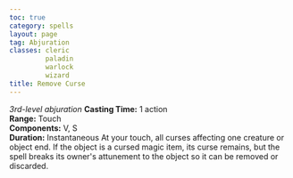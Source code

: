 ```yaml
---
toc: true
category: spells
layout: page
tag: Abjuration
classes: cleric
         paladin
         warlock
         wizard
title: Remove Curse 
---
```

_3rd-level abjuration_ 
**Casting Time:** 1 action    
**Range:** Touch    
**Components:** V, S    
**Duration:** Instantaneous 
At your touch, all curses affecting one creature or object end. If the object is a cursed magic item, its curse remains, but the spell breaks its owner's attunement to the object so it can be removed or discarded. 